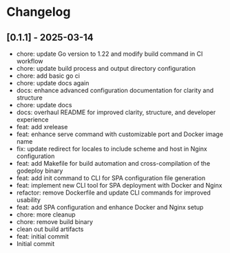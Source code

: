 # Changelog

## [0.1.1] - 2025-03-14

* chore: update Go version to 1.22 and modify build command in CI workflow
* chore: update build process and output directory configuration
* chore: add basic go ci
* chore: update docs again
* docs: enhance advanced configuration documentation for clarity and structure
* chore: update docs
* docs: overhaul README for improved clarity, structure, and developer experience
* feat: add xrelease
* feat: enhance serve command with customizable port and Docker image name
* fix: update redirect for locales to include scheme and host in Nginx configuration
* feat: add Makefile for build automation and cross-compilation of the godeploy binary
* feat: add init command to CLI for SPA configuration file generation
* feat: implement new CLI tool for SPA deployment with Docker and Nginx
* refactor: remove Dockerfile and update CLI commands for improved usability
* feat: add SPA configuration and enhance Docker and Nginx setup
* chore: more cleanup
* chore: remove build binary
* clean out build artifacts
* feat: initial commit
* Initial commit


